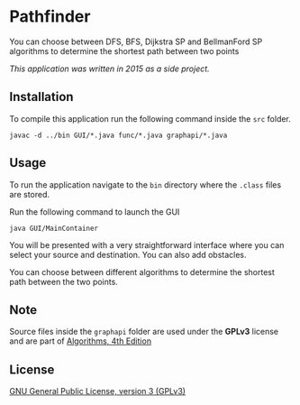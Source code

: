 # Pathfinder

You can choose between DFS, BFS, Dijkstra SP and BellmanFord SP algorithms to determine the shortest path between two points

*This application was written in 2015 as a side project.*

## Installation

To compile this application run the following command inside the `src` folder.

```
javac -d ../bin GUI/*.java func/*.java graphapi/*.java
```

## Usage

To run the application navigate to the `bin` directory where the `.class` files are stored.

Run the following command to launch the GUI

```
java GUI/MainContainer
```

You will be presented with a very straightforward interface where you can select your source and destination. You can also add obstacles.

You can choose between different algorithms to determine the shortest path between the two points.

## Note

Source files inside the `graphapi` folder are used under the **GPLv3** license and are part of [Algorithms, 4th Edition](https://algs4.cs.princeton.edu/code/)

## License

[GNU General Public License, version 3 (GPLv3)](http://www.gnu.org/copyleft/gpl.html)
